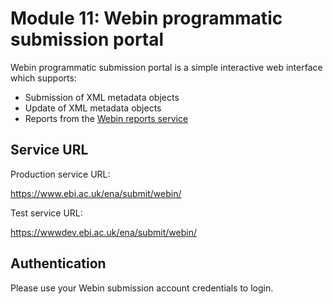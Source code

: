 # Module 11: Webin programmatic submission portal

Webin programmatic submission portal is a simple interactive web interface which supports:

* Submission of XML metadata objects
* Update of XML metadata objects
* Reports from the [Webin reports service](prog_10.md)

## Service URL

Production service URL:

<https://www.ebi.ac.uk/ena/submit/webin/>

Test service URL:

<https://wwwdev.ebi.ac.uk/ena/submit/webin/>

## Authentication

Please use your Webin submission account credentials to login.
